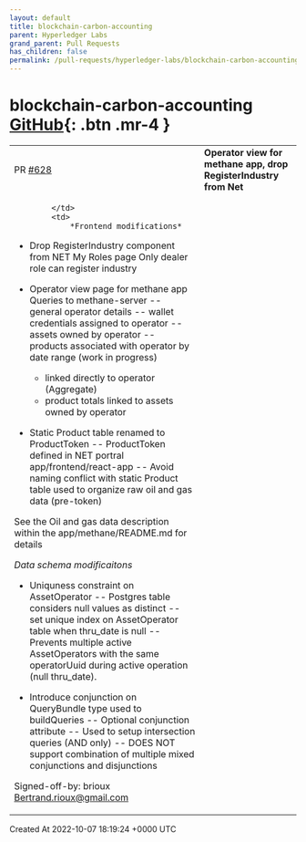 ```yaml
---
layout: default
title: blockchain-carbon-accounting
parent: Hyperledger Labs
grand_parent: Pull Requests
has_children: false
permalink: /pull-requests/hyperledger-labs/blockchain-carbon-accounting
---
```


# blockchain-carbon-accounting <span class="fs-3 right-align">[GitHub](https://github.com/hyperledger-labs/blockchain-carbon-accounting){: .btn .mr-4 }</span>


<div>
    <table>
        <tr>
            <td>
                PR <a href="https://github.com/hyperledger-labs/blockchain-carbon-accounting/pull/628" class=".btn">#628</a>
            </td>
            <td>
                <b>
                    Operator view for methane app, drop RegisterIndustry from Net
                </b>
            </td>
        </tr>
        <tr>
            <td>
                
            </td>
            <td>
                *Frontend modifications*

- Drop RegisterIndustry component from NET My Roles page Only dealer role can register industry

- Operator view page for methane app Queries to methane-server 
 -- general operator details 
 -- wallet credentials assigned to operator
 -- assets owned by operator 
 -- products associated with operator by date range (work in progress) 
  - linked directly to operator (Aggregate) 
  - product totals linked to assets owned by operator 
 

- Static Product table renamed to ProductToken 
 -- ProductToken defined in NET portral app/frontend/react-app 
 -- Avoid naming conflict with static Product table used to organize raw oil and gas data (pre-token)

See the Oil and gas data description within the app/methane/README.md for details

*Data schema modificaitons*

- Uniquness constraint on AssetOperator 
 -- Postgres table considers null values as distinct 
 -- set unique index on AssetOperator table when thru_date is null 
 -- Prevents multiple active AssetOperators with the same operatorUuid during active operation (null thru_date).

- Introduce conjunction on QueryBundle type used to buildQueries 
 -- Optional conjunction attribute 
 -- Used to setup intersection queries (AND only) 
 -- DOES NOT support combination of multiple mixed conjunctions and disjunctions

Signed-off-by: brioux <Bertrand.rioux@gmail.com>
            </td>
        </tr>
    </table>
    <div class="right-align">
        Created At 2022-10-07 18:19:24 +0000 UTC
    </div>
</div>

